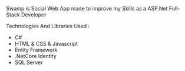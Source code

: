 Swamp is Social Web App made to improve my Skills as a ASP.Net Full-Stack Developer

Technologies And Libraries Used :
  - C#
  - HTML & CSS & Javascript
  - Entity Framework
  - .NetCore Identity
  - SQL Server
